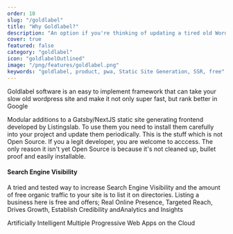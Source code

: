 ```yaml
---
order: 10
slug: "/goldlabel"
title: "Why Goldlabel?"
description: "An option if you're thinking of updating a tired old WordPress site"
cover: true
featured: false
category: "goldlabel"
icon: "goldlabelOutlined"
image: "/png/features/goldlabel.png"
keywords: "goldlabel, product, pwa, Static Site Generation, SSR, free"
---
```

Goldlabel software is an easy to implement framework that can take your slow old wordpress site and make it not only super fast, but rank better in Google

Modular additions to a Gatsby/NextJS static site generating frontend developed by Listingslab. To use them you need to install them carefully into your project and update them periodically. This is the stuff which is not Open Source. If you a legit developer, you are welcome to acccess. The only reason it isn't yet Open Source is because it's not cleaned up, bullet proof and easily installable.

#### Search Engine Visibility

A tried and tested way to increase Search Engine Visibility and the amount of free organic traffic to your site is to list it on directories. Listing a business here is free and offers; Real Online Presence, Targeted Reach, Drives Growth, Establish Credibility andAnalytics and Insights


Artificially Intelligent Multiple Progressive Web Apps on the Cloud